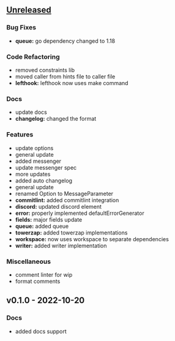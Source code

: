 <a name="unreleased"></a>
## [Unreleased]

### Bug Fixes
- **queue:** go dependency changed to 1.18

### Code Refactoring
- removed constraints lib
- moved caller from hints file to caller file
- **lefthook:** lefthook now uses make command

### Docs
- update docs
- **changelog:** changed the format

### Features
- update options
- general update
- added messenger
- update messenger spec
- more updates
- added auto changelog
- general update
- renamed Option to MessageParameter
- **commitlint:** added commitlint integration
- **discord:** updated discord element
- **error:** properly implemented defaultErrorGenerator
- **fields:** major fields update
- **queue:** added queue
- **towerzap:** added towerzap implementations
- **workspace:** now uses workspace to separate dependencies
- **writer:** added writer implementation

### Miscellaneous
- comment linter for wip
- format comments


<a name="v0.1.0"></a>
## v0.1.0 - 2022-10-20
### Docs
- added docs support


[Unreleased]: https://github.com/tigorlazuardi/tower/compare/v0.1.0...HEAD
